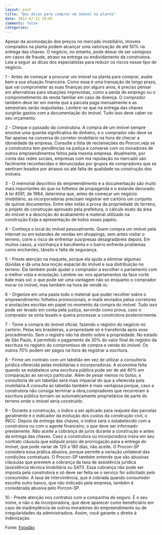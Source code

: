 ```yaml
---
layout: post
title: "Dez dicas para comprar um imóvel na planta"
date: 2012-07-11 19:05
comments: false
categories:
---
```


Apesar da acomodação dos preços no mercado imobiliário, imóveis comprados na planta podem alcançar uma valorização de até 50% na entrega das chaves. O negócio, no entanto, pode deixar de ser vantajoso em casos de fraude, atraso na entrega ou endividamento da construtora. Leia a seguir as dicas dos especialistas para reduzir os riscos nesse tipo de negócio.

1 - Antes de começar a procurar um imóvel na planta para comprar, avalie bem a sua situação financeira. Como essa é uma transação de longo prazo, que vai comprometer as suas finanças por alguns anos, é preciso pensar em alternativas para situações imprevistas, como a perda de emprego ou o comprometimento da renda familiar em caso de doença. O comprador também deve ter em mente que a parcela paga mensalmente e as semestrais serão reajustadas. Lembre-se que na entrega das chaves surgirão gastos com a documentação do imóvel. Tudo isso deve caber no seu orçamento.

2 - Cheque o passado da construtora. A compra de um imóvel sempre envolve uma quantia significativa de dinheiro, e o comprador não deve se fiar apenas na conversa do corretor imobiliário na hora de checar a idoneidade da empresa. Consulte a lista de reclamações do Procon,veja se a construtora tem pendências na justiça e converse com os moradores de outros empreendimentos feitos pela mesma empresa. Atualmente, por conta das redes sociais, empresas com má reputação no mercado são facilmente reconhecidas e denunciadas por grupos de compradores que se sentiram lesados por atrasos ou até falta de qualidade na construção dos imóveis.

3 - O memorial descritivo do empreendimento e a documentação são muito mais importantes do que os folhetos de propaganda e o estande decorado. A lei 4591, de 1964, determina que, antes de começar um negócio imobiliário, as incorporadoras precisam registrar em cartório um conjunto de quinze documentos. Entre eles estão a prova da propriedade do terreno, o projeto de construção aprovado pela prefeitura, o cálculo exato da área do imóvel e a descrição do acabamento e material utilizado na construção.Exija a apresentação de todos esses papéis.

4 - Conheça o local do imóvel pessoalmente. Quem compra um imóvel pela internet ou em estandes de vendas em shoppings, sem antes visitar o terreno, corre o risco de enfrentar susrpresas desagradáveis depois. Em muitos casos, a vizinhança é barulhenta e o bairro enfrenta problemas como enchentes, tânsito e falta de segurança.

5 - Preste atenção na maquete, porque ela ajuda a eliminar algumas dúvidas e dá uma boa noção espacial do imóvel e sua distribuição no terreno. Ela também pode ajudar o comprador a escolher o partamento com a melhor vista e ensolação. Lembre-se: nos apartamentos da face norte bate mais sol, o que pode ser uma vantagem não só enquanto o comprador morar no imóvel, mas também na hora de vendê-lo.

6 - Organize em uma pasta todo o material que puder recolher sobre o empreendimento: folhetos promocionais, e-mails enviados pelos corretores e anotações escritas em papel no momento da compra do imóvel. Tudo isso pode ser levado em conta pela justiça, servindo como prova, caso o comprador se sinta lesado e queira processar a construtora posteriormente.

7 - Torne a compra do imóvel oficial, fazendo o registro do negócio no cartório. Pelas leis brasileiras, a propriedade só é transferida após esse procedimento. Sem o registro não há direito sobre a propriedade. No estado de São Paulo, é permitido o pagamento de 30% do valor final do registro da escritura no registro do compromisso de compra e venda do imóvel. Os outros 70% podem ser pagos na hora de registrar a escritura.

8 - Firme um contrato com um tabelião em vez de utilizar a consultoria jurídica oferecida pelas imobiliárias e incorporadoras. A economia feita quando se estabelece uma escritura pública pode ser de até 40% em comparação ao serviço particular. Além de pesar menos no bolso, a consultoria de um tabelião será mais impacial do que a oferecida pela imobiliária.A consulta ao tabelião também é mais vantajosa porque, caso a construtora não consiga terminar a obra,compradores que recorreram à escritura pública tornam-se automaticamente proprietários de parte do terreno onde o imóvel seria construído.

9 - Durante a construção, o índice a ser aplicado para reajuste das parcelas geralmente é o indicador da evolução dos custos da construção civil, o INCC. Depois da entrega das chaves, o índice será o estabelecido com a construtora ou com o agente financeiro, o que deve ser informado previamente. Não aceite a cobrança de juros durante a construção e antes da entrega das chaves. Caso a construtora ou incorporadora insira em seu contrato cláusula que estipule prazo de prorrogação para a entrega do imóvel, que pode variar de 120 a 180 dias, não aceite. O Procon-SP considera essa prática abusiva, porque permite a variação unilateral das condições contratuais. O Procon-SP também entende que são abusivas cláusulas que preveem a cobrança da taxa de assistência jurídica (assistência técnica imobiliária ou SATI). Essa cobrança não pode ser imposta pela construtora e só deve ser feita se o serviço for solicitado pelo consumidor. A taxa de interviniência, que é cobrada quando consumidor escolhe outro banco, que não indicado pela empresa, também é considerada abusiva pelo Porcon-SP.

10 - Preste atenção nos contratos com a companhia de seguro. É o seu nome, e não o da incorporadora, que deve aparecer como beneficiário em caso de inadimplência de outros moradores do empreendimento ou de irregularidades da administradora. Assim, você garante o direito à indenização.

Fonte: [Estadão](http://economia.estadao.com.br/noticias/economia,dez-dicas-para-comprar-um-imovel-na-planta,118929,0.htm)
